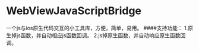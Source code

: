 # WebViewJavaScriptBridge
一个js与ios原生代码交互的小工具库，方便，简单，易用。
####支持功能：
1.原生掉js函数，并自动相应js函数回调。
2.js掉原生函数，并自动响应原生函数回调。
